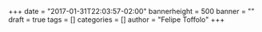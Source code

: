 +++
date = "2017-01-31T22:03:57-02:00"
bannerheight = 500
banner = ""
draft = true
tags = []
categories = []
author = "Felipe Toffolo"
+++
